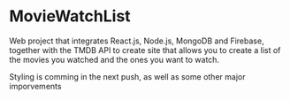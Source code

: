 # MovieWatchList

Web project that integrates React.js, Node.js, MongoDB and Firebase, together with the TMDB API to create site that allows you to create a list of the movies you watched and the ones you want to watch.

Styling is comming in the next push, as well as some other major imporvements
